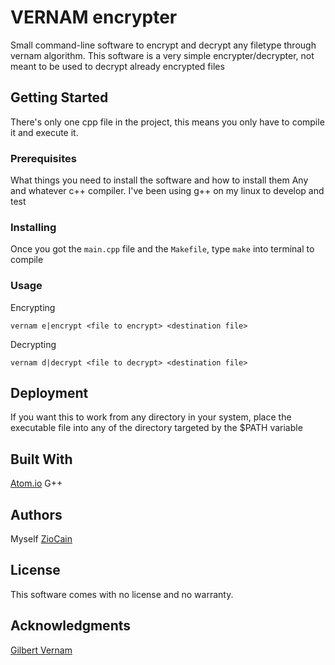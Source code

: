 # VERNAM encrypter
Small command-line software to encrypt and decrypt any filetype through vernam algorithm. This software is a very simple encrypter/decrypter, not meant to be used to decrypt already encrypted files

## Getting Started
There's only one cpp file in the project, this means you only have to compile it and execute it.

### Prerequisites

What things you need to install the software and how to install them
Any and whatever c++ compiler.
I've been using g++ on my linux to develop and test

### Installing
Once you got the `main.cpp` file and the `Makefile`, type `make` into terminal to compile

### Usage
Encrypting
```
vernam e|encrypt <file to encrypt> <destination file>
```

Decrypting
```
vernam d|decrypt <file to decrypt> <destination file>
```

## Deployment
If you want this to work from any directory in your system, place the executable file into any of the directory targeted by the $PATH variable

## Built With

[Atom.io](https://atom.io/)
G++

## Authors

Myself [ZioCain](http://twitter.com/ZioCain)

## License

This software comes with no license and no warranty.

## Acknowledgments
[Gilbert Vernam](https://en.wikipedia.org/wiki/Gilbert_Vernam)
